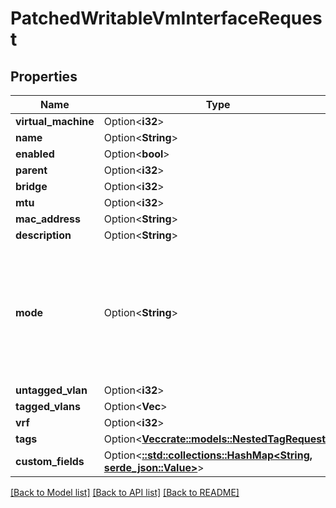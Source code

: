 # PatchedWritableVmInterfaceRequest

## Properties

Name | Type | Description | Notes
------------ | ------------- | ------------- | -------------
**virtual_machine** | Option<**i32**> |  | [optional]
**name** | Option<**String**> |  | [optional]
**enabled** | Option<**bool**> |  | [optional]
**parent** | Option<**i32**> |  | [optional]
**bridge** | Option<**i32**> |  | [optional]
**mtu** | Option<**i32**> |  | [optional]
**mac_address** | Option<**String**> |  | [optional]
**description** | Option<**String**> |  | [optional]
**mode** | Option<**String**> | IEEE 802.1Q tagging strategy  * `access` - Access * `tagged` - Tagged * `tagged-all` - Tagged (All) | [optional]
**untagged_vlan** | Option<**i32**> |  | [optional]
**tagged_vlans** | Option<**Vec<i32>**> |  | [optional]
**vrf** | Option<**i32**> |  | [optional]
**tags** | Option<[**Vec<crate::models::NestedTagRequest>**](NestedTagRequest.md)> |  | [optional]
**custom_fields** | Option<[**::std::collections::HashMap<String, serde_json::Value>**](serde_json::Value.md)> |  | [optional]

[[Back to Model list]](../README.md#documentation-for-models) [[Back to API list]](../README.md#documentation-for-api-endpoints) [[Back to README]](../README.md)


